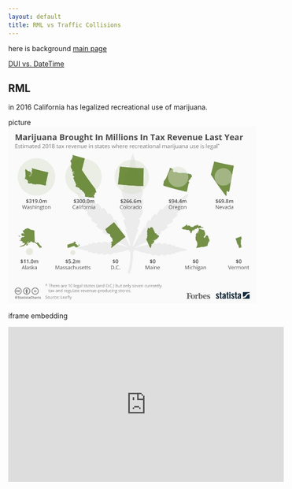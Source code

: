 ```yaml
---
layout: default
title: RML vs Traffic Collisions
---
```

here is background
[main page](https://boh016.github.io/fair_policing/docs/_site/index.html)

[DUI vs. DateTime](./pages/datetime.html)

## RML
in 2016 California has legalized recreational use of marijuana.

picture
![revenue](./assets/revenue.jpg "revenue")

iframe embedding
<iframe width="560" height="315" src="https://www.youtube-nocookie.com/embed/opSiomnDEQo" frameborder="0" allow="accelerometer; autoplay; encrypted-media; gyroscope; picture-in-picture" allowfullscreen></iframe>
